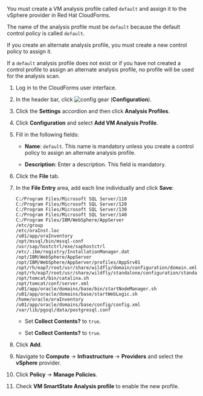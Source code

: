You must create a VM analysis profile called `default` and assign it to
the vSphere provider in Red Hat CloudForms.

<div class="note">

The name of the analysis profile must be `default` because the default
control policy is called `default`.

If you create an alternate analysis profile, you must create a new
control policy to assign it.

If a `default` analysis profile does not exist or if you have not
created a control profile to assign an alternate analysis profile, no
profile will be used for the analysis scan.

</div>

1.  Log in to the CloudForms user interface.

2.  In the header bar, click ![config gear](config-gear.png)
    (**Configuration**).

3.  Click the **Settings** accordion and then click **Analysis
    Profiles**.

4.  Click **Configuration** and select **Add VM Analysis Profile**.

5.  Fill in the following fields:
    
      - **Name**: `default`. This name is mandatory unless you create a
        control policy to assign an alternate analysis profile.
    
      - **Description**: Enter a description. This field is mandatory.

6.  Click the **File** tab.

7.  In the **File Entry** area, add each line individually and click
    **Save**:
    
        C:/Program Files/Microsoft SQL Server/110
        C:/Program Files/Microsoft SQL Server/120
        C:/Program Files/Microsoft SQL Server/130
        C:/Program Files/Microsoft SQL Server/140
        C:/Program Files/IBM/WebSphere/AppServer
        /etc/group 
        /etc/oraInst.loc 
        /u01/app/oraInventory
        /opt/mssql/bin/mssql-conf
        /usr/sap/hostctrl/exe/saphostctrl
        /etc/.ibm/registry/InstallationManager.dat
        /opt/IBM/WebSphere/AppServer
        /opt/IBM/WebSphere/AppServer/profiles/AppSrv01
        /opt/rh/eap7/root/usr/share/wildfly/domain/configuration/domain.xml
        /opt/rh/eap7/root/usr/share/wildfly/standalone/configuration/standalone.xml
        /opt/tomcat/bin/catalina.sh
        /opt/tomcat/conf/server.xml
        /u01/app/oracle/domains/base/bin/startNodeManager.sh
        /u01/app/oracle/domains/base/startWebLogic.sh
        /home/oracle/oraInventory
        /u01/app/oracle/domains/base/config/config.xml
        /var/lib/pgsql/data/postgresql.conf
    
      - Set **Collect Contents?** to `true`.
    
      - Set **Collect Contents?** to `true`.

8.  Click **Add**.

9.  Navigate to **Compute** → **Infrastructure** → **Providers** and
    select the **vSphere** provider.

10. Click **Policy** → **Manage Policies**.

11. Check **VM SmartState Analysis profile** to enable the new profile.
